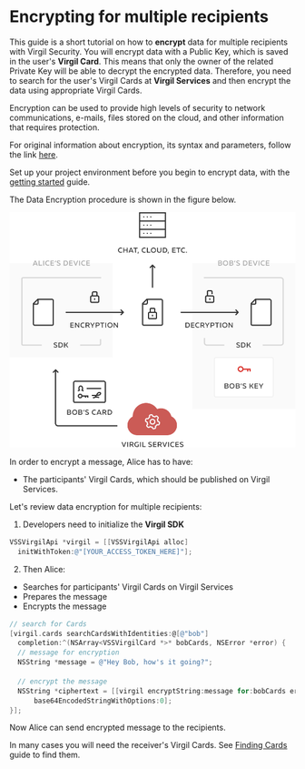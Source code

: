 # Encrypting for multiple recipients

This guide is a short tutorial on how to **encrypt** data for multiple recipients with Virgil Security. You will encrypt data with a Public Key, which is saved in the user's **Virgil Card**. This means that only the owner of the related Private Key will be able to decrypt the encrypted data. Therefore, you need to search for the user's Virgil Cards at **Virgil Services** and then encrypt the data using appropriate Virgil Cards.

Encryption can be used to provide high levels of security to network communications, e-mails, files stored on the cloud, and other information that requires protection.

For original information about encryption, its syntax and parameters, follow the link [here](https://github.com/VirgilSecurity/virgil/blob/wiki/wiki/glossary.md#encryption).

Set up your project environment before you begin to encrypt data, with the [getting started](/documentation-objectivec/guides/configuration/client-configuration.md) guide.

The Data Encryption procedure is shown in the figure below.

![Virgil Encryption Intro](/documentation-objectivec/img/Encryption_introduction.png "Data encryption")


In order to encrypt a message, Alice has to have:
 - The participants' Virgil Cards, which should be published on Virgil Services.

Let's review data encryption for multiple recipients:

1. Developers need to initialize the **Virgil SDK**

```objectivec
VSSVirgilApi *virgil = [[VSSVirgilApi alloc]
  initWithToken:@"[YOUR_ACCESS_TOKEN_HERE]"];
```

2. Then Alice:


  -  Searches for participants' Virgil Cards on Virgil Services
  -  Prepares the message
  -  Encrypts the message

  ```objectivec
  // search for Cards
  [virgil.cards searchCardsWithIdentities:@[@"bob"]
  	completion:^(NSArray<VSSVirgilCard *>* bobCards, NSError *error) {
  	// message for encryption
  	NSString *message = @"Hey Bob, how's it going?";

  	// encrypt the message
  	NSString *ciphertext = [[virgil encryptString:message for:bobCards error:nil]
  		base64EncodedStringWithOptions:0];
  }];
  ```

Now Alice can send encrypted message to the recipients.

In many cases you will need the receiver's Virgil Cards. See [Finding Cards](/documentation-objectivec/guides/virgil-card/finding-card.md) guide to find them.

